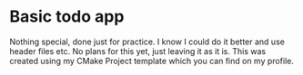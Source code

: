 # Basic todo app
Nothing special, done just for practice. I know I could do it better and use header files etc. 
No plans for this yet, just leaving it as it is.
This was created using my CMake Project template which you can find on my profile.
